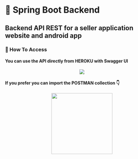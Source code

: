 # 🍃 Spring Boot Backend 

## Backend API REST for a seller application website and android app

### 🤔 How To Access

#### You can use the API directly from <a href="https://curso-spring-ionic-pedroacbg.herokuapp.com/swagger-ui/index.html#/" style="text-decoration:none;"> HEROKU </a> with Swagger UI

<div align="center">
  <img src="https://user-images.githubusercontent.com/84870393/168487676-9da91e0b-16e2-49f7-abb4-44b4019412cc.png">
</div>

#### If you prefer you can import the POSTMAN collection 👇
<div align="center">
  <a href="https://www.getpostman.com/collections/1d438fd22a2320c2f7b0">
    <img width="200cm" src="https://user-images.githubusercontent.com/84870393/168487924-965dd6ab-5457-47ef-bcf3-84f47c1a2a86.png" >
  </a>
</div>

